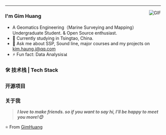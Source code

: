 
---
<img align="right" alt="GIF" src="https://raw.githubusercontent.com/JoeyBling/JoeyBling/master/pic/pusheencode.gif" />

### I'm Gim Huang

- A Geomatics Engineering（Marine Surveying and Mapping） Undergraduate Student. & Open Source enthusiast.
- 🌱 Currently studying in Tsingtao, China.
- 💬 Ask me about SSP, Sound line, major courses and my projects on [kim.haung.j@qq.com](mailto:kim.huang.j@qq.com)
- ⚡ Fun fact: Data Analysis📊

### 🛠 技术栈 | Tech Stack


### 开源项目


### 关于我


> ***I love to make friends. so if you want to say hi, I'll be happy to meet you more!😊***

⭐️ From [GimHuang](https://github.com/GimHuang)

